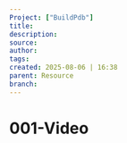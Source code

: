 ```yaml
---
Project: ["BuildPdb"]
title: 
description: 
source: 
author: 
tags: 
created: 2025-08-06 | 16:38
parent: Resource
branch: 
---
```

# 001-Video